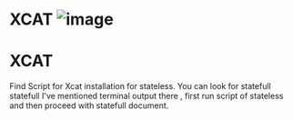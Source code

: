 # XCAT  ![image](https://github.com/shubnimkar/Automation-Scripts/assets/46809421/82e1e5db-330e-4068-be52-336c5da219e4)
# XCAT 
Find Script for Xcat installation for stateless.
You can look for statefull statefull I've mentioned terminal output there , first run script of stateless and then proceed with statefull document.
